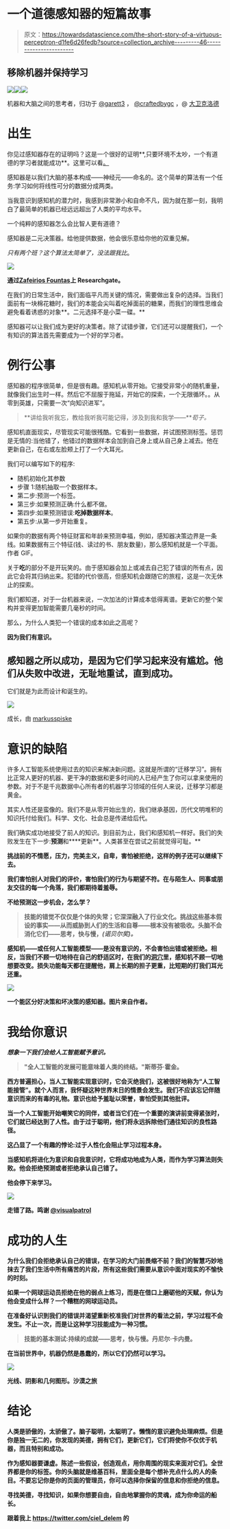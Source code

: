 # 一个道德感知器的短篇故事

> 原文：<https://towardsdatascience.com/the-short-story-of-a-virtuous-perceptron-d1fe6d26fedb?source=collection_archive---------46----------------------->

## 移除机器并保持学习

![](img/f92acab391d5ef5eb8cdfda6d5d08fb6.png)![](img/61cf217cc9d7d743d6a030204447e5d7.png)![](img/4bf778fb06c928d712da07ad1eb25ef2.png)

机器和大脑之间的思考者，归功于 [@garett3](https://unsplash.com/@garett3) ， [@craftedbygc](https://unsplash.com/@craftedbygc) ，@ [大卫克洛德](https://unsplash.com/@davidclode)

# 出生

你见过感知器存在的证明吗？这是一个很好的证明**,只要环境不太吵，一个有道德的学习者就能成功**。这里可以看[。](https://www.youtube.com/watch?v=kObhWlqIeD8&t=2168s&ab_channel=KilianWeinberger)

感知器是以我们大脑的基本构成——神经元——命名的。这个简单的算法有一个任务:学习如何将线性可分的数据分成两类。

当我意识到感知机的潜力时，我感到非常渺小和自命不凡，因为就在那一刻，我明白了最简单的机器已经远远超出了人类的平均水平。

一个纯粹的感知器怎么会比智人更有道德？

感知器是二元决策器。给他提供数据，他会很乐意给你他的双重见解。

*只有两个班？这个算法太简单了，没法跟我比*。

![](img/fa32ee67da1495ebb81646c118bc39fe.png)

**通过**[**Zafeirios Fountas**](https://www.researchgate.net/profile/Zafeirios_Fountas)**上 Researchgate。**

在我们的日常生活中，我们面临平凡而关键的情况，需要做出复杂的选择。当我们面前有一块棉花糖时，我们的本能会尖叫着吃掉面前的糖果，而我们的理性思维会避免看着诱惑的对象**。二元选择不是小菜一碟。**

感知器可以让我们成为更好的决策者。除了试错步骤，它们还可以提醒我们，一个有知识的算法首先需要成为一个好的学习者。

# 例行公事

感知器的程序很简单，但是很有趣。感知机从零开始。它接受非常小的随机重量，就像我们出生时一样。然后它不屈服于拖延，开始它的探索，一个无限循环。。从零到英雄，只需要一次“向知识进军”。

> **讲给我听我忘，教给我听我可能记得，涉及到我和我学——***荀子。*

感知机直面现实，尽管现实可能很残酷。它看到一些数据，并试图预测标签。惩罚是无情的:当他错了，他错过的数据样本会加到自己身上或从自己身上减去。他在更新自己，在右或左脸颊上打了一个大耳光。

我们可以编写如下的程序:

*   随机初始化其参数
*   步骤 1:随机抽取一个数据样本。
*   第二步:预测一个标签。
*   第三步:如果预测正确:什么都不做。
*   第四步:如果预测错误:**吃掉数据样本**。
*   第五步:从第一步开始重复。

如果你的数据有两个特征财富和年龄来预测幸福，例如，感知器决策边界是一条线。如果数据有三个特征(钱、读过的书、朋友数量)，那么感知机就是一个平面。作者 GIF。

关于**吃**的部分不是开玩笑的。由于感知器会加上或减去自己犯了错误的所有点，因此它会将其归纳出来。犯错的代价很高，但感知机会跟随它的旅程，这是一次无休止的探索。

我们都知道，对于一台机器来说，一次加法的计算成本低得离谱。更新它的整个架构并变得更加智能需要几毫秒的时间。

那么，为什么人类犯一个错误的成本如此之高呢？

**因为我们有意识。**

## 感知器之所以成功，是因为它们学习起来没有尴尬。他们从失败中改进，无耻地重试，直到成功。

它们就是为此而设计和诞生的。

![](img/027d4a082b7997fc764a1ab4529ce896.png)

成长，由 [markusspiske](https://unsplash.com/@markusspiske)

# 意识的缺陷

许多人工智能系统使用过去的知识来解决新问题。这就是所谓的“迁移学习”。拥有比正常人更好的机器、更干净的数据和更多时间的人已经产生了你可以拿来使用的参数。对于不是千兆数据中心所有者的机器学习领域的任何人来说，迁移学习都是黄金。

其实人性还是蛮像的。我们不是从零开始出生的，我们继承基因，历代文明堆积的知识托付给我们。科学、文化、社会总是传递给后代。

我们确实成功地接受了前人的知识。到目前为止，我们和感知机一样好。我们的失败发生在下一步:**预测**和****更新**。人类甚至在尝试之前就觉得可耻。**

**挑战前的不情愿，压力，完美主义，自卑，害怕被拒绝，这样的例子还可以继续下去。**

**我们害怕别人对我们的评价，害怕我们的行为与期望不符。在与陌生人、同事或朋友交往的每一个角落，我们都期待着羞辱。**

**不给预测这一步机会，怎么学？**

> **技能的错觉不仅仅是个体的失常；它深深融入了行业文化。挑战这些基本假设的事实——从而威胁到人们的生活和自尊——根本没有被吸收。头脑不会消化它们——思考，快与慢，*(诺贝尔奖)。***

**感知机——或任何人工智能模型——是没有意识的，不会害怕出错或被拒绝。相反，当我们不顾一切地待在自己的舒适区时，在我们的[洞穴](https://en.wikipedia.org/wiki/Allegory_of_the_cave)里，感知机不顾一切地想要改变。损失功能每天都在提醒他，肩上长期的担子更重，比短期的打我们耳光还重。**

**![](img/b78a6b64a9ca6c4097561e2039135136.png)**

**一个能区分好决策和坏决策的感知器。图片来自作者。**

# **我给你意识**

***想象一下我们会给人工智能赋予意识。***

> **"全人工智能的发展可能意味着人类的终结。"斯蒂芬·霍金。**

**西方普遍担心，当人工智能实现意识时，它会灭绝我们，这被很好地称为“人工智能接管”。就个人而言，我怀疑这种世界末日的情景会发生。我们不应该忘记伴随意识而来的有毒的礼物。**意识也给予羞耻以荣誉，害怕受到其他批评。****

**当一个人工智能开始嘲笑它的同伴，或者当它们在一个重要的演讲前变得紧张时，它们就已经达到了人性。由于过于聪明，他们将永远拆除他们通往知识的良性路径。**

**这凸显了一个有趣的悖论:过于人性化会阻止学习过程本身。**

**当感知机将进化为意识和自我意识时，它将成功地成为人类，而作为学习算法则失败。他会拒绝预测或者拒绝承认自己错了。**

**他会停下来学习。**

**![](img/371cd65e7333681082e6863869ce4c99.png)**

**走错了路。鸣谢 [@visualpatrol](https://unsplash.com/@visualpatrol)**

# **成功的人生**

**为什么我们会拒绝承认自己的错误，在学习的大门前畏缩不前？我们的智慧巧妙地抹去了我们生活中所有痛苦的片段，所有这些我们需要从意识中面对现实的不愉快的时刻。**

**如果一个网球运动员拒绝在他的弱点上练习，而是在借口上磨砺他的天赋，你认为他会变成什么样？一个糟糕的网球运动员。**

**在准备好认识到我们的错误并渴望重新校准我们对世界的看法之前，学习过程不会发生。不止一次，而是让这种学习技能成为一种习惯。**

> **技能的基本测试:持续的成就——思考，快与慢。丹尼尔·卡内曼。**

**在当前世界中，机器仍然是愚蠢的，所以它们仍然可以学习。**

**![](img/12e09e63a8be6c7c838e3bb97d339dc1.png)**

**光线、阴影和几何图形。沙漠之旅**

# ****结论****

**人类是骄傲的，太骄傲了。脑子聪明，太聪明了。懒惰的意识避免处理麻烦。但是你是独一无二的，你发现的美德，拥有它们，更新它们，它们将使你不仅优于机器，而且特别和成功。**

**作为感知器要谦虚。陈述一些假设，创造观点，用你周围的现实来面对它们。全世界都是你的标签。你的头脑就是维基百科，里面全是每个想补充点什么的人的条目。不要忘记你是你的页面的管理员，你可以选择你保留的信息和你拒绝的信息。**

**寻找美德，寻找知识，如果你想要自由，自由地掌握你的灵魂，成为你命运的船长。**

**跟着我上 https://twitter.com/ciel_delem 的**